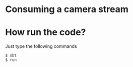 Consuming a camera stream
=========================


# How run the code?

Just type the following commands

```
$ sbt
$ run
```
